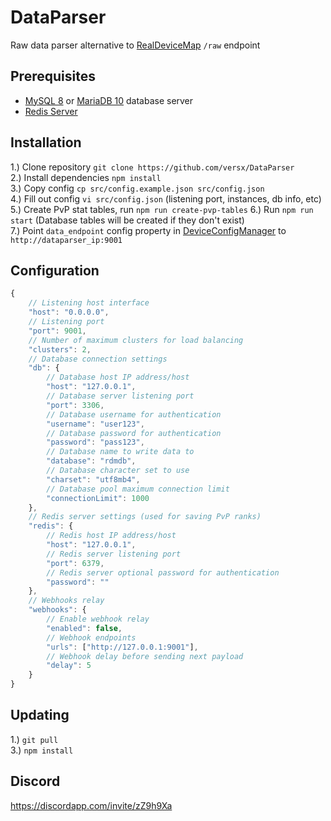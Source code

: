 # DataParser  

Raw data parser alternative to [RealDeviceMap](https://github.com/RealDeviceMap/RealDeviceMap) `/raw` endpoint  

## Prerequisites  
- [MySQL 8](https://dev.mysql.com/downloads/mysql/) or [MariaDB 10](https://mariadb.org/download/) database server  
- [Redis Server](https://redis.io/download)

## Installation  
1.) Clone repository `git clone https://github.com/versx/DataParser`  
2.) Install dependencies `npm install`  
3.) Copy config `cp src/config.example.json src/config.json`  
4.) Fill out config `vi src/config.json` (listening port, instances, db info, etc)  
5.) Create PvP stat tables, run `npm run create-pvp-tables`
6.) Run `npm run start` (Database tables will be created if they don't exist)  
7.) Point `data_endpoint` config property in [DeviceConfigManager](https://github.com/versx/DeviceConfigManager) to `http://dataparser_ip:9001`  

## Configuration  
```js
{
    // Listening host interface
    "host": "0.0.0.0",
    // Listening port
    "port": 9001,
    // Number of maximum clusters for load balancing
    "clusters": 2,
    // Database connection settings
    "db": {
        // Database host IP address/host
        "host": "127.0.0.1",
        // Database server listening port
        "port": 3306,
        // Database username for authentication
        "username": "user123",
        // Database password for authentication
        "password": "pass123",
        // Database name to write data to
        "database": "rdmdb",
        // Database character set to use
        "charset": "utf8mb4",
        // Database pool maximum connection limit
        "connectionLimit": 1000
    },
    // Redis server settings (used for saving PvP ranks)
    "redis": {
        // Redis host IP address/host
        "host": "127.0.0.1",
        // Redis server listening port
        "port": 6379,
        // Redis server optional password for authentication
        "password": ""
    },
    // Webhooks relay
    "webhooks": {
        // Enable webhook relay
        "enabled": false,
        // Webhook endpoints
        "urls": ["http://127.0.0.1:9001"],
        // Webhook delay before sending next payload
        "delay": 5
    }
}
```

## Updating  
1.) `git pull`   
3.) `npm install`  

## Discord  
https://discordapp.com/invite/zZ9h9Xa  
